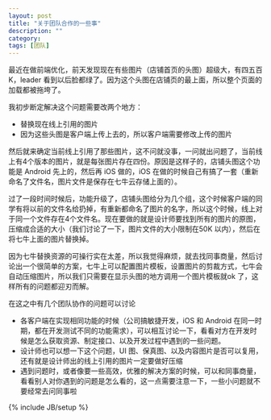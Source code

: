```yaml
---
layout: post
title: "关于团队合作的一些事"
description: ""
category: 
tags: [团队]
---
```


最近在做前端优化，前天发现现在有些图片（店铺首页的头图）超级大，有四五百 K，leader 看到以后脸都绿了。因为这个头图在店铺页的最上面，所以整个页面的加载都被拖垮了。

我初步断定解决这个问题需要改两个地方：

- 替换现在线上引用的图片
- 因为这些头图是客户端上传上去的，所以客户端需要修改上传的图片

然后就来确定当前线上引用了那些图片，这不问就没事，一问就出问题了，当前线上有4个版本的图片，就是每张图片存在四份。原因是这样子的，店铺头图这个功能是 Android 先上的，然后再 iOS 做的，iOS 在做的时候自己有搞了一套（重新命名了文件名，图片文件是保存在七牛云存储上面的）。

过了一段时间时候后，功能升级了，店铺头图给分为几个组，这个时候客户端的同学有将以前的文件名给扔掉，有重新都命名了图片的名字，所以这个时候，线上对于同一个文件存在4个文件名。现在要做的就是设计师要找到所有的图片的原图，压缩成合适的大小（我们讨论了一下，图片文件的大小限制在50K 以内），然后在将七牛上面的图片替换掉。

因为七牛替换资源的可操行实在太差，所以我觉得麻烦，就去找同事商量，然后讨论出一个很简单的方案，七牛上可以配置图片模板，设置图片的剪裁方式，七牛会自动压缩图片，所以我们只需要在显示头图的地方调用一个图片模板就ok 了，这样所有的问题都迎刃而解。

在这之中有几个团队协作的问题可以讨论

- 各客户端在实现相同功能的时候（公司搞敏捷开发，iOS 和 Android 在同一时期，都在开发测试不同的功能需求），可以相互讨论一下，看看对方在开发时候是怎么获取资源、制定接口、以及开发过程中遇到的一些问题。
- 设计师也可以想一下这个问题，UI 图、保真图、以及内容图片是否可以复用，还有就是设计师出的线上引用的图片一定要做好压缩
- 遇到问题时，或者像要一些高效，优雅的解决方案的时候，可以和同事商量，看看别人对你遇到的问题是怎么看的，这一点需要注意一下，一些小问题就不要经常去问同事啦



{% include JB/setup %}
